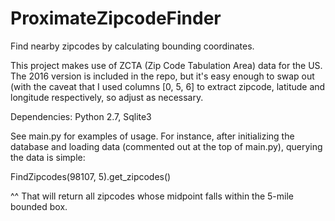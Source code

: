 # ProximateZipcodeFinder
Find nearby zipcodes by calculating bounding coordinates.

This project makes use of ZCTA (Zip Code Tabulation Area) data for the US. The 2016 version is included in the repo, but it's easy enough to swap out (with the caveat that I used columns [0, 5, 6] to extract zipcode, latitude and longitude respectively, so adjust as necessary.

Dependencies: Python 2.7, Sqlite3

See main.py for examples of usage. For instance, after initializing the database and loading data (commented out at the top of main.py), querying the data is simple:

FindZipcodes(98107, 5).get_zipcodes()

^^ That will return all zipcodes whose midpoint falls within the 5-mile bounded box.
